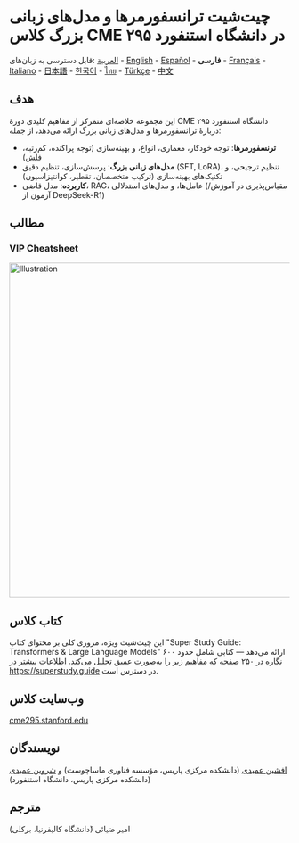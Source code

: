 # چیت‌شیت‌ ترانسفورمرها و مدل‌های زبانی بزرگ کلاس CME ۲۹۵ در دانشگاه استنفورد
قابل دسترسی به زبان‌های: <span dir="ltr">[العربية](https://github.com/afshinea/stanford-cme-295-transformers-large-language-models/tree/main/ar) - [English](https://github.com/afshinea/stanford-cme-295-transformers-large-language-models/tree/main/en) - [Español](https://github.com/afshinea/stanford-cme-295-transformers-large-language-models/tree/main/es) - **فارسی** - [Français](https://github.com/afshinea/stanford-cme-295-transformers-large-language-models/tree/main/fr) - [Italiano](https://github.com/afshinea/stanford-cme-295-transformers-large-language-models/tree/main/it) - [日本語](https://github.com/afshinea/stanford-cme-295-transformers-large-language-models/tree/main/ja) - [한국어](https://github.com/afshinea/stanford-cme-295-transformers-large-language-models/tree/main/ko) - [ไทย](https://github.com/afshinea/stanford-cme-295-transformers-large-language-models/tree/main/th) - [Türkçe](https://github.com/afshinea/stanford-cme-295-transformers-large-language-models/tree/main/tr) - [中文](https://github.com/afshinea/stanford-cme-295-transformers-large-language-models/tree/main/zh)
</span>

## هدف
این مجموعه خلاصه‌ای متمرکز از مفاهیم کلیدی دورۀ CME ۲۹۵ دانشگاه استنفورد دربارۀ ترانسفورمرها و مدل‌های زبانی بزرگ ارائه می‌دهد، از جمله:
- **ترنسفورمرها**: توجه خودکار، معماری، انواع، و بهینه‌سازی (توجه پراکنده، کم‌رتبه، فلش)
- **مدل‌های زبانی بزرگ**: پرسش‌سازی، تنظیم دقیق (SFT, LoRA)، تنظیم ترجیحی، و تکنیک‌های بهینه‌سازی (ترکیب متخصصان، تقطیر، کوانتیزاسیون)
- **کاربرده**: مدل قاضی، RAG، عامل‌ها، و مدل‌های استدلالی (مقیاس‌پذیری در آموزش/آزمون از DeepSeek-R1)

## مطالب
### VIP Cheatsheet
<a href="https://github.com/afshinea/stanford-cme-295-transformers-large-language-models/blob/main/fa/cheatsheet-transformers-large-language-models.pdf"><img src="https://cme295.stanford.edu/cheatsheet-fa.png" alt="Illustration" width="600px"/></a>

## کتاب کلاس
این چیت‌شیت ویژه، مروری کلی بر محتوای کتاب "Super Study Guide: Transformers & Large Language Models" ارائه می‌دهد — کتابی شامل حدود ۶۰۰ نگاره در ۲۵۰ صفحه که مفاهیم زیر را به‌صورت عمیق تحلیل می‌کند. اطلاعات بیشتر در https://superstudy.guide در دسترس است.

## وب‌سایت کلاس
[cme295.stanford.edu](https://cme295.stanford.edu/)

## نویسندگان
[افشین عمیدی](https://www.linkedin.com/in/afshineamidi/) (دانشکده مرکزی پاریس، مؤسسه فناوری ماساچوست) و [شروین عمیدی](https://www.linkedin.com/in/shervineamidi/) (دانشکده مرکزی پاریس، دانشگاه استنفورد)

## مترجم
امیر ضیائی (َدانشگاه کالیفرنیا، برکلی)